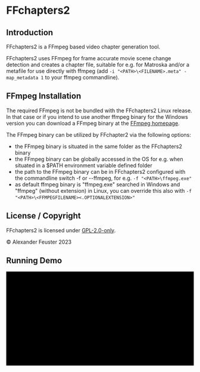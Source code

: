 # FFchapters2

## Introduction
FFchapters2 is a FFmpeg based video chapter generation tool.

FFchapters2 uses FFmpeg for frame accurate movie scene change detection and creates a chapter file, suitable for e.g. for Matroska
and/or a metafile for use directly with ffmpeg (add ```-i "<PATH>\<FILENAME>.meta" -map_metadata 1``` to your ffmpeg commandline).

## FFmpeg Installation
The required FFmpeg is not be bundled with the FFchapters2 Linux release.
In that case or if you intend to use another ffmpeg binary for the Windows version you can download a FFmpeg binary
at the [FFmpeg homepage](https://ffmpeg.org/download.html).

The FFmpeg binary can be utilized by FFchapter2 via the following options:
- the FFmpeg binary is situated in the same folder as the FFchapters2 binary
- the FFmpeg binary can be globally accessed in the OS for e.g. when situated in a $PATH environment variable defined folder
- the path to the FFmpeg binary can be in FFchapters2 configured with the commandline switch -f or --ffmpeg, for e.g. ```-f "<PATH>\ffmpeg.exe"```
- as default ffmpeg binary is "ffmpeg.exe" searched in Windows and "ffmpeg" (without extension) in Linux, you can override this also with ```-f "<PATH>\<FFMPEGFILENAME><.OPTIONALEXTENSION>"```

## License / Copyright
FFchapters2 is licensed under [GPL-2.0-only](./LICENSE).

© Alexander Feuster 2023

## Running Demo
![Running Demo](./Running.gif)
